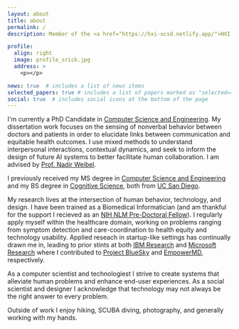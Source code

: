 ```yaml
---
layout: about
title: about
permalink: /
description: Member of the <a href="https://hxi-ucsd.netlify.app/">HXI Research Lab</a> and the <a href="https://designlab.ucsd.edu/">Design Lab</a> at <a href="https://ucsd.edu/">UC San Diego</a>.

profile:
  align: right
  image: profile_srick.jpg
  address: >
    <p></p>

news: true  # includes a list of news items
selected_papers: true # includes a list of papers marked as "selected={true}"
social: true  # includes social icons at the bottom of the page
---
```


I'm currently a PhD Candidate in <a href="https://cse.ucsd.edu/">Computer Science and Engineering</a>. My dissertation work focuses on the sensing of nonverbal behavior between doctors and patients in order to elucidate links between communication and equitable health outcomes. I use mixed methods to understand interpersonal interactions, contextual dynamics, and seek to inform the design of future AI systems to better facilitate human collaboration. I am advised by <a href="http://weibel.ucsd.edu/">Prof. Nadir Weibel</a>.

I previously received my MS degree in <a href="https://cse.ucsd.edu/">Computer Science and Engineering</a> and my BS degree in <a href="https://cogsci.ucsd.edu/">Cognitive Science</a>, both from <a href="https://ucsd.edu/">UC San Diego</a>.

My research lives at the intersection of human behavior, technology, and design. I have been trained as a Biomedical Informatician (and am thankful for the support I recieved as an <a href="https://www.nlm.nih.gov/ep/GrantTrainInstitute.html">NIH NLM Pre-Doctoral Fellow</a>). I regularly apply myself within the healthcare domain, working on problems ranging from symptom detection and care-coordination to health equity and technology usability. Applied reseach in startup-like settings has continually drawn me in, leading to prior stints at both <a href="https://researcher.watson.ibm.com/researcher/view_group.php?id=137">IBM Research</a> and <a href="https://www.microsoft.com/en-us/research/research-area/medical-health-genomics/?facet%5Btax%5D%5Bmsr-research-area%5D%5B0%5D=13553&sort_by=most-recent">Microsoft Research</a> where I contributed to <a href="https://www.ibm.com/blogs/research/2017/04/monitoring-parkinsons-disease/?_ga=2.223422939.1103454808.1632779216-746466771.1632779216">Project BlueSky</a> and <a href="https://www.microsoft.com/en-us/research/project/empowermd/">EmpowerMD</a>, respectively.

As a computer scientist and technologiest I strive to create systems that alleviate human problems and enhance end-user experiences. As a social scientist and designer I acknowledge that technology may not always be the right answer to every problem.

Outside of work I enjoy hiking, SCUBA diving, photography, and generally working with my hands.
